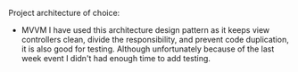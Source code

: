 
Project architecture of choice:

- MVVM
I have used this architecture design pattern as it keeps view controllers clean, 
divide the responsibility, and prevent code duplication, it is also good for testing.
Although unfortunately because  of the last week event I didn't had enough time to add testing.

